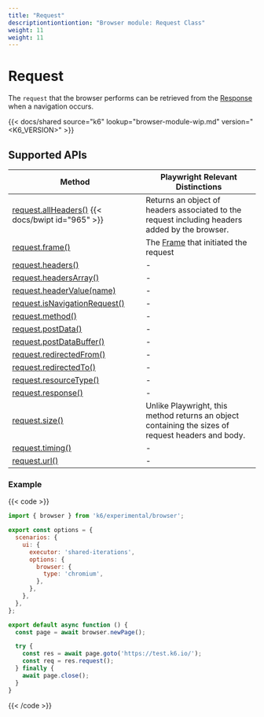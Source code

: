 ```yaml
---
title: "Request"
descriptiontiontiontion: "Browser module: Request Class"
weight: 11
weight: 11
---
```


# Request

The `request` that the browser performs can be retrieved from the [Response](https://grafana.com/docs/k6/<K6_VERSION>/javascript-api/k6-experimental/browser/response) when a navigation occurs.

{{< docs/shared source="k6" lookup="browser-module-wip.md" version="<K6_VERSION>" >}}

## Supported APIs

| Method                                                                                                                                                 | Playwright Relevant Distinctions                                                                                               |
| ------------------------------------------------------------------------------------------------------------------------------------------------------ | ------------------------------------------------------------------------------------------------------------------------------ |
| [request.allHeaders()](https://grafana.com/docs/k6/<K6_VERSION>/javascript-api/k6-experimental/browser/request/allheaders) {{< docs/bwipt id="965" >}} | Returns an object of headers associated to the request including headers added by the browser.                                 |
| [request.frame()](https://grafana.com/docs/k6/<K6_VERSION>/javascript-api/k6-experimental/browser/request/frame)                                       | The [Frame](https://grafana.com/docs/k6/<K6_VERSION>/javascript-api/k6-experimental/browser/frame/) that initiated the request |
| <a href="https://playwright.dev/docs/api/class-request#request-headers" target="_blank" >request.headers()</a>                                         | -                                                                                                                              |
| <a href="https://playwright.dev/docs/api/class-request#request-headers-array" target="_blank" >request.headersArray()</a>                              | -                                                                                                                              |
| <a href="https://playwright.dev/docs/api/class-request#request-header-value" target="_blank" >request.headerValue(name)</a>                            | -                                                                                                                              |
| <a href="https://playwright.dev/docs/api/class-request#request-is-navigation-request" target="_blank" >request.isNavigationRequest()</a>               | -                                                                                                                              |
| <a href="https://playwright.dev/docs/api/class-request#request-method" target="_blank" >request.method()</a>                                           | -                                                                                                                              |
| <a href="https://playwright.dev/docs/api/class-request#request-post-data" target="_blank" >request.postData()</a>                                      | -                                                                                                                              |
| <a href="https://playwright.dev/docs/api/class-request#request-post-data-buffer" target="_blank" >request.postDataBuffer()</a>                         | -                                                                                                                              |
| <a href="https://playwright.dev/docs/api/class-request#request-redirected-from" target="_blank" >request.redirectedFrom()</a>                          | -                                                                                                                              |
| <a href="https://playwright.dev/docs/api/class-request#request-redirected-to" target="_blank" >request.redirectedTo()</a>                              | -                                                                                                                              |
| <a href="https://playwright.dev/docs/api/class-request#request-resource-type" target="_blank" >request.resourceType()</a>                              | -                                                                                                                              |
| <a href="https://playwright.dev/docs/api/class-request#request-response" target="_blank" >request.response()</a>                                       | -                                                                                                                              |
| [request.size()](https://grafana.com/docs/k6/<K6_VERSION>/javascript-api/k6-experimental/browser/request/size)                                         | Unlike Playwright, this method returns an object containing the sizes of request headers and body.                             |
| <a href="https://playwright.dev/docs/api/class-request#request-timing" target="_blank" >request.timing()</a>                                           | -                                                                                                                              |
| <a href="https://playwright.dev/docs/api/class-request#request-url" target="_blank" >request.url()</a>                                                 | -                                                                                                                              |

### Example

{{< code >}}

```javascript
import { browser } from 'k6/experimental/browser';

export const options = {
  scenarios: {
    ui: {
      executor: 'shared-iterations',
      options: {
        browser: {
          type: 'chromium',
        },
      },
    },
  },
};

export default async function () {
  const page = await browser.newPage();

  try {
    const res = await page.goto('https://test.k6.io/');
    const req = res.request();
  } finally {
    await page.close();
  }
}
```

{{< /code >}}
